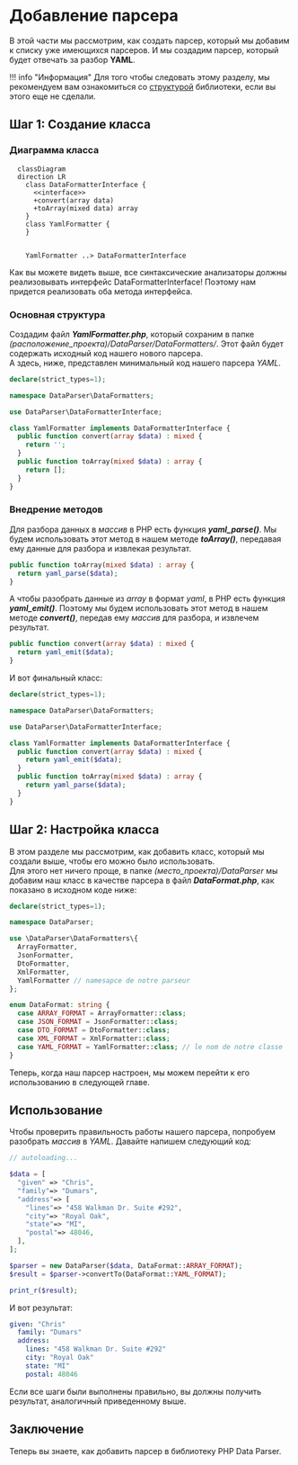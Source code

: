 # Добавление парсера

В этой части мы рассмотрим, как создать парсер, который мы добавим к списку уже имеющихся парсеров. И мы создадим парсер, который будет отвечать за разбор **YAML**.

!!! info "Информация"
    Для того чтобы следовать этому разделу, мы рекомендуем вам ознакомиться со [структурой](/ru/structure/) библиотеки, если вы этого еще не сделали.

## Шаг 1: Создание класса

### Диаграмма класса

```mermaid
  classDiagram
  direction LR
    class DataFormatterInterface {
      <<interface>>
      +convert(array data)
      +toArray(mixed data) array
    }
    class YamlFormatter {
    }
    

    YamlFormatter ..> DataFormatterInterface
```

Как вы можете видеть выше, все синтаксические анализаторы должны реализовывать интерфейс DataFormatterInterface! Поэтому нам придется реализовать оба метода интерфейса.

### Основная структура

Создадим файл _**YamlFormatter.php**_, который сохраним в папке _(расположение_проекта)/DataParser/DataFormatters/_. Этот файл будет содержать исходный код нашего нового парсера.<br/>
А здесь, ниже, представлен минимальный код нашего парсера _YAML_.


```php linenums="1" title="YamlFormatter.php (минимальный код)"
declare(strict_types=1);

namespace DataParser\DataFormatters;

use DataParser\DataFormatterInterface;

class YamlFormatter implements DataFormatterInterface {
  public function convert(array $data) : mixed {
    return '';
  }
  public function toArray(mixed $data) : array {
    return [];
  }
}
```

### Внедрение методов

Для разбора данных в _массив_ в PHP есть функция _**yaml_parse()**_. Мы будем использовать этот метод в нашем методе _**toArray()**_, передавая ему данные для разбора и извлекая результат.

```php linenums="1" title="toArray()"
public function toArray(mixed $data) : array {
  return yaml_parse($data);
}
```

А чтобы разобрать данные из _array_ в формат _yaml_, в PHP есть функция _**yaml_emit()**_. Поэтому мы будем использовать этот метод в нашем методе _**convert()**_, передав ему _массив_ для разбора, и извлечем результат.

```php linenums="1" title="convert()"
public function convert(array $data) : mixed {
  return yaml_emit($data);
}
```

И вот финальный класс:

```php linenums="1" title="YamlFormatter.php (финальный код)"
declare(strict_types=1);

namespace DataParser\DataFormatters;

use DataParser\DataFormatterInterface;

class YamlFormatter implements DataFormatterInterface {
  public function convert(array $data) : mixed {
    return yaml_emit($data);
  }
  public function toArray(mixed $data) : array {
    return yaml_parse($data);
  }
}
```

## Шаг 2: Настройка класса

В этом разделе мы рассмотрим, как добавить класс, который мы создали выше, чтобы его можно было использовать.<br/>
Для этого нет ничего проще, в папке _(место_проекта)/DataParser_ мы добавим наш класс в качестве парсера в файл _**DataFormat.php**_, как показано в исходном коде ниже:

```php linenums="1" title="YamlFormatter.php (финальный код)"
declare(strict_types=1);

namespace DataParser;

use \DataParser\DataFormatters\{
  ArrayFormatter,
  JsonFormatter,
  DtoFormatter,
  XmlFormatter,
  YamlFormatter // namesapce de notre parseur
};

enum DataFormat: string {
  case ARRAY_FORMAT = ArrayFormatter::class;
  case JSON_FORMAT = JsonFormatter::class;
  case DTO_FORMAT = DtoFormatter::class;
  case XML_FORMAT = XmlFormatter::class;
  case YAML_FORMAT = YamlFormatter::class; // le nom de notre classe
}
```

Теперь, когда наш парсер настроен, мы можем перейти к его использованию в следующей главе.

## Использование

Чтобы проверить правильность работы нашего парсера, попробуем разобрать _массив_ в _YAML_. Давайте напишем следующий код:

```php linenums="1" title="YamlFormatter.php (минимальный код)"
// autoloading...

$data = [
  "given" => "Chris",
  "family"=> "Dumars",
  "address"=> [
    "lines"=> "458 Walkman Dr. Suite #292",
    "city"=> "Royal Oak",
    "state"=> "MI",
    "postal"=> 48046,
  ],
];

$parser = new DataParser($data, DataFormat::ARRAY_FORMAT);
$result = $parser->convertTo(DataFormat::YAML_FORMAT);

print_r($result);
```

И вот результат:

```yml
given: "Chris"
  family: "Dumars"
  address:
    lines: "458 Walkman Dr. Suite #292"
    city: "Royal Oak"
    state: "MI"
    postal: 48046
```

Если все шаги были выполнены правильно, вы должны получить результат, аналогичный приведенному выше.

## Заключение

Теперь вы знаете, как добавить парсер в библиотеку PHP Data Parser.